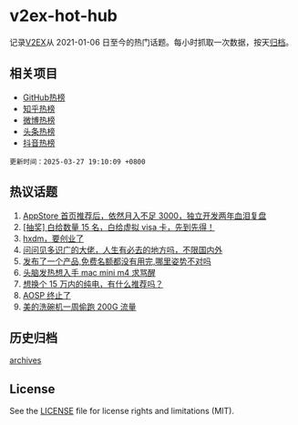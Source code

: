 # v2ex-hot-hub

 记录[V2EX](https://www.v2ex.com/)从 2021-01-06 日至今的热门话题。每小时抓取一次数据，按天[归档](archives)。
 
 ## 相关项目

- [GitHub热榜](https://github.com/lonnyzhang423/github-hot-hub)
- [知乎热榜](https://github.com/lonnyzhang423/zhihu-hot-hub)
- [微博热榜](https://github.com/lonnyzhang423/weibo-hot-hub)
- [头条热榜](https://github.com/lonnyzhang423/toutiao-hot-hub)
- [抖音热榜](https://github.com/lonnyzhang423/douyin-hot-hub)


 `更新时间：2025-03-27 19:10:09 +0800`

## 热议话题

1. [AppStore 首页推荐后，依然月入不足 3000，独立开发两年血泪复盘](https://www.v2ex.com/t/1121385)
1. [[抽奖] 白给数量 15 名，白给虚拟 visa 卡，先到先得！](https://www.v2ex.com/t/1121515)
1. [hxdm，要创业了](https://www.v2ex.com/t/1121404)
1. [问问见多识广的大佬，人生有必去的地方吗，不限国内外](https://www.v2ex.com/t/1121319)
1. [发布了一个产品,免费名额都没有用完,哪里姿势不对吗](https://www.v2ex.com/t/1121378)
1. [头脑发热想入手 mac mini m4 求骂醒](https://www.v2ex.com/t/1121410)
1. [想换个 15 万内的纯电，有什么推荐吗？](https://www.v2ex.com/t/1121376)
1. [AOSP 终止了](https://www.v2ex.com/t/1121473)
1. [美的洗碗机一周偷跑 200G 流量](https://www.v2ex.com/t/1121349)

## 历史归档

[archives](archives)

## License

See the [LICENSE](LICENSE) file for license rights and limitations (MIT).
